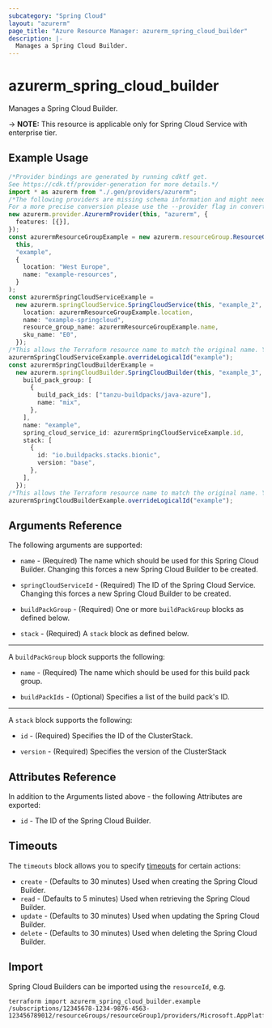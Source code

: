 ```yaml
---
subcategory: "Spring Cloud"
layout: "azurerm"
page_title: "Azure Resource Manager: azurerm_spring_cloud_builder"
description: |-
  Manages a Spring Cloud Builder.
---
```


# azurerm\_spring\_cloud\_builder

Manages a Spring Cloud Builder.

\-> **NOTE:** This resource is applicable only for Spring Cloud Service with enterprise tier.

## Example Usage

```typescript
/*Provider bindings are generated by running cdktf get.
See https://cdk.tf/provider-generation for more details.*/
import * as azurerm from "./.gen/providers/azurerm";
/*The following providers are missing schema information and might need manual adjustments to synthesize correctly: azurerm.
For a more precise conversion please use the --provider flag in convert.*/
new azurerm.provider.AzurermProvider(this, "azurerm", {
  features: [{}],
});
const azurermResourceGroupExample = new azurerm.resourceGroup.ResourceGroup(
  this,
  "example",
  {
    location: "West Europe",
    name: "example-resources",
  }
);
const azurermSpringCloudServiceExample =
  new azurerm.springCloudService.SpringCloudService(this, "example_2", {
    location: azurermResourceGroupExample.location,
    name: "example-springcloud",
    resource_group_name: azurermResourceGroupExample.name,
    sku_name: "E0",
  });
/*This allows the Terraform resource name to match the original name. You can remove the call if you don't need them to match.*/
azurermSpringCloudServiceExample.overrideLogicalId("example");
const azurermSpringCloudBuilderExample =
  new azurerm.springCloudBuilder.SpringCloudBuilder(this, "example_3", {
    build_pack_group: [
      {
        build_pack_ids: ["tanzu-buildpacks/java-azure"],
        name: "mix",
      },
    ],
    name: "example",
    spring_cloud_service_id: azurermSpringCloudServiceExample.id,
    stack: [
      {
        id: "io.buildpacks.stacks.bionic",
        version: "base",
      },
    ],
  });
/*This allows the Terraform resource name to match the original name. You can remove the call if you don't need them to match.*/
azurermSpringCloudBuilderExample.overrideLogicalId("example");

```

## Arguments Reference

The following arguments are supported:

*   `name` - (Required) The name which should be used for this Spring Cloud Builder. Changing this forces a new Spring Cloud Builder to be created.

*   `springCloudServiceId` - (Required) The ID of the Spring Cloud Service. Changing this forces a new Spring Cloud Builder to be created.

*   `buildPackGroup` - (Required) One or more `buildPackGroup` blocks as defined below.

*   `stack` - (Required) A `stack` block as defined below.

***

A `buildPackGroup` block supports the following:

*   `name` - (Required) The name which should be used for this build pack group.

*   `buildPackIds` - (Optional) Specifies a list of the build pack's ID.

***

A `stack` block supports the following:

*   `id` - (Required) Specifies the ID of the ClusterStack.

*   `version` - (Required) Specifies the version of the ClusterStack

## Attributes Reference

In addition to the Arguments listed above - the following Attributes are exported:

* `id` - The ID of the Spring Cloud Builder.

## Timeouts

The `timeouts` block allows you to specify [timeouts](https://www.terraform.io/language/resources/syntax#operation-timeouts) for certain actions:

* `create` - (Defaults to 30 minutes) Used when creating the Spring Cloud Builder.
* `read` - (Defaults to 5 minutes) Used when retrieving the Spring Cloud Builder.
* `update` - (Defaults to 30 minutes) Used when updating the Spring Cloud Builder.
* `delete` - (Defaults to 30 minutes) Used when deleting the Spring Cloud Builder.

## Import

Spring Cloud Builders can be imported using the `resourceId`, e.g.

```shell
terraform import azurerm_spring_cloud_builder.example /subscriptions/12345678-1234-9876-4563-123456789012/resourceGroups/resourceGroup1/providers/Microsoft.AppPlatform/spring/service1/buildServices/buildService1/builders/builder1
```
